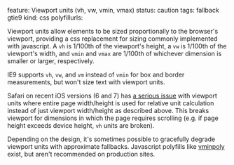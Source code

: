 feature: Viewport units (vh, vw, vmin, vmax)
status: caution
tags: fallback gtie9
kind: css
polyfillurls:

Viewport units allow elements to be sized proportionally to the browser's viewport, providing a css replacement for sizing commonly implemented with javascript. A `vh` is 1/100th of the viewport's height, a `vw` is 1/100th of the viewport's width, and `vmin` and `vmax` are 1/100th of whichever dimension is smaller or larger, respectively.

IE9 supports `vh`, `vw`, and `vm` instead of `vmin` for box and border measurements, but won't size text with viewport units.

Safari on recent iOS versions (6 and 7) has [a serious issue](https://github.com/scottjehl/Device-Bugs/issues/36) with viewport units where entire page width/height is used for relative unit calculation instead of just viewport width/height as described above. This breaks viewport for dimensions in which the page requires scrolling (e.g. if page height exceeds device height, `vh` units are broken).

Depending on the design, it's sometimes possible to gracefully degrade viewport units with approximate fallbacks. Javascript polyfills like [vminpoly](https://github.com/saabi/vminpoly) exist, but aren't recommended on production sites.
